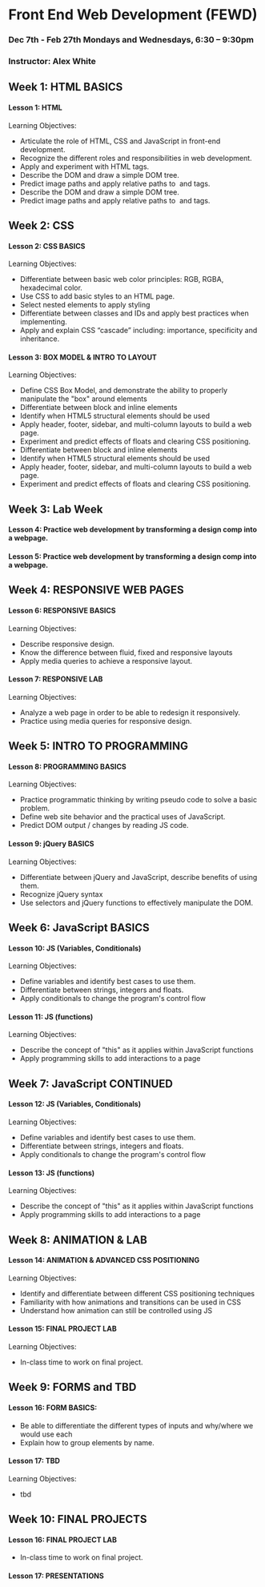 # Front End Web Development (FEWD)
### Dec 7th - Feb 27th Mondays and Wednesdays, 6:30 – 9:30pm
### Instructor: Alex White

## Week 1: HTML BASICS
#### Lesson 1: HTML
Learning Objectives:
- Articulate the role of HTML, CSS and JavaScript in front-end development.
- Recognize the different roles and responsibilities in web development.
- Apply and experiment with HTML tags.
- Describe the DOM and draw a simple DOM tree.
- Predict image paths and apply relative paths to <img> and <a> tags.
- Describe the DOM and draw a simple DOM tree.
- Predict image paths and apply relative paths to <img> and <a> tags.

## Week 2: CSS
#### Lesson 2: CSS BASICS
Learning Objectives:
- Differentiate between basic web color principles: RGB, RGBA, hexadecimal color.
- Use CSS to add basic styles to an HTML page.
- Select nested elements to apply styling
- Differentiate between classes and IDs and apply best practices when implementing.
- Apply and explain CSS “cascade” including: importance, specificity and inheritance.

#### Lesson 3: BOX MODEL & INTRO TO LAYOUT
Learning Objectives:
- Define CSS Box Model, and demonstrate the ability to properly manipulate the "box" around elements
- Differentiate between block and inline elements
- Identify when HTML5 structural elements should be used
- Apply header, footer, sidebar, and multi-column layouts to build a web page.
- Experiment and predict effects of floats and clearing CSS positioning.
- Differentiate between block and inline elements
- Identify when HTML5 structural elements should
be used
- Apply header, footer, sidebar, and multi-column layouts to build a web page.
- Experiment and predict effects of floats and clearing CSS positioning.

## Week 3: Lab Week
#### Lesson 4: Practice web development by transforming a design comp into a webpage.
#### Lesson 5: Practice web development by transforming a design comp into a webpage.

## Week 4: RESPONSIVE WEB PAGES
#### Lesson 6: RESPONSIVE BASICS
Learning Objectives:
- Describe responsive design.
- Know the difference between fluid, fixed and responsive layouts
- Apply media queries to achieve a responsive layout.

#### Lesson 7: RESPONSIVE LAB
Learning Objectives:
- Analyze a web page in order to be able to redesign it responsively.
- Practice using media queries for responsive design.

## Week 5: INTRO TO PROGRAMMING
#### Lesson 8: PROGRAMMING BASICS
Learning Objectives:
- Practice programmatic thinking by writing pseudo code to solve a basic problem.
- Define web site behavior and the practical uses of JavaScript.
- Predict DOM output / changes by reading JS code.

#### Lesson 9: jQuery BASICS
Learning Objectives:
- Differentiate between jQuery and JavaScript, describe benefits of using them.
- Recognize jQuery syntax
- Use selectors and jQuery functions to effectively manipulate the DOM.


## Week 6: JavaScript BASICS
#### Lesson 10: JS (Variables, Conditionals)
Learning Objectives:
- Define variables and identify best cases to use them.
- Differentiate between strings, integers and floats.
- Apply conditionals to change the program's control flow

#### Lesson 11: JS (functions)
Learning Objectives:
- Describe the concept of "this" as it applies within JavaScript functions
- Apply programming skills to add interactions to a page


## Week 7: JavaScript CONTINUED
#### Lesson 12: JS (Variables, Conditionals)
Learning Objectives:
- Define variables and identify best cases to use them.
- Differentiate between strings, integers and floats.
- Apply conditionals to change the program's control flow

#### Lesson 13: JS (functions)
Learning Objectives:
- Describe the concept of "this" as it applies within JavaScript functions
- Apply programming skills to add interactions to a page


## Week 8: ANIMATION & LAB
#### Lesson 14: ANIMATION & ADVANCED CSS POSITIONING
Learning Objectives:
- Identify and differentiate between different CSS positioning techniques
- Familiarity with how animations and transitions can be used in CSS
- Understand how animation can still be controlled using JS

#### Lesson 15: FINAL PROJECT LAB
Learning Objectives:
- In-class time to work on final project.

## Week 9: FORMS and TBD
#### Lesson 16: FORM BASICS:
- Be able to differentiate the different types of inputs and why/where we would use each
- Explain how to group elements by name.

#### Lesson 17: TBD
Learning Objectives:
- tbd

## Week 10: FINAL PROJECTS
#### Lesson 16:  FINAL PROJECT LAB
- In-class time to work on final project.

#### Lesson 17: PRESENTATIONS
